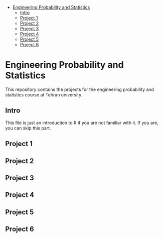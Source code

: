 <!-- add outline -->
- [Engineering Probability and Statistics](#engineering-probability-and-statistics)
  - [Intro](#intro)
  - [Project 1](#project-1)
  - [Project 2](#project-2)
  - [Project 3](#project-3)
  - [Project 4](#project-4)
  - [Project 5](#project-5)
  - [Project 6](#project-6)
# Engineering Probability and Statistics
This repository contains the projects for the engineering probability and statistics course at Tehran university.
## Intro
This file is just an introduction to R if you are not familiar with it. If you are, you can skip this part. 
## Project 1
## Project 2
## Project 3
## Project 4
## Project 5
## Project 6
